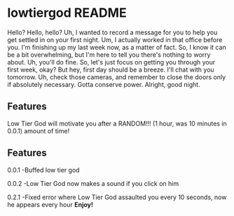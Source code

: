 # lowtiergod README

Hello? Hello, hello? Uh, I wanted to record a message for you to help you get settled in on your first night. Um, I actually worked in that office before you. I'm finishing up my last week now, as a matter of fact. So, I know it can be a bit overwhelming, but I'm here to tell you there's nothing to worry about. Uh, you'll do fine. So, let's just focus on getting you through your first week, okay? But hey, first day should be a breeze. I'll chat with you tomorrow. Uh, check those cameras, and remember to close the doors only if absolutely necessary. Gotta conserve power. Alright, good night.

## Features

Low Tier God will motivate you after a RANDOM!!! (1 hour, was 10 minutes in 0.0.1) amount of time!

## Features
0.0.1
-Buffed low tier god

0.0.2
-Low Tier God now makes a sound if you click on him


0.2.1
-Fixed error where Low Tier God assaulted you every 10 seconds, now he appears every hour
**Enjoy!**
